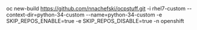 oc new-build https://github.com/nnachefski/ocpstuff.git -i rhel7-custom --context-dir=python-34-custom --name=python-34-custom -e SKIP_REPOS_ENABLE=true -e SKIP_REPOS_DISABLE=true -n openshift